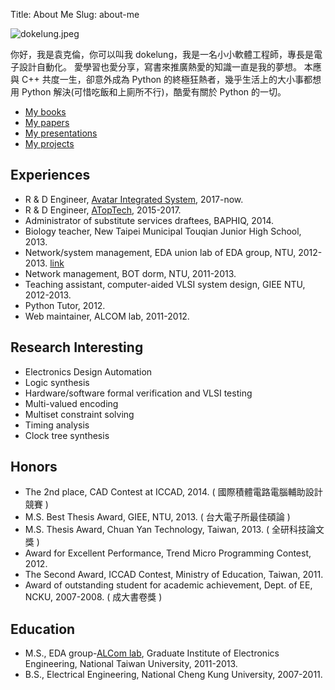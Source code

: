 Title: About Me
Slug: about-me

<div class="uk-thumbnail uk-thumbnail-small">
    <img src="http://dokelung.me/images/dokelung.jpeg" alt="dokelung.jpeg">
</div>

你好，我是袁克倫，你可以叫我 dokelung，我是一名小小軟體工程師，專長是電子設計自動化。 愛學習也愛分享，寫書來推廣熱愛的知識一直是我的夢想。
本應與 C++ 共度一生，卻意外成為 Python 的終極狂熱者，幾乎生活上的大小事都想用 Python 解決(可惜吃飯和上廁所不行)，酷愛有關於 Python 的一切。

* [My books](http://dokelung.me/pages/books/)
* [My papers](http://dokelung.me/pages/papers/)
* [My presentations](http://dokelung.me/pages/presentations/)
* [My projects](http://dokelung.me/pages/projects)

## Experiences

* R & D Engineer, [Avatar Integrated System](https://http://www.avatar-da.com/), 2017-now.
* R & D Engineer, [ATopTech](https://www.atoptech.com/), 2015-2017.
* Administrator of substitute services draftees, BAPHIQ, 2014.
* Biology teacher, New Taipei Municipal Touqian Junior High School, 2013.
* Network/system management, EDA union lab of EDA group, NTU, 2012-2013. [link](http://edaunion.ee.ntu.edu.tw/)
* Network management, BOT dorm, NTU, 2011-2013.
* Teaching assistant, computer-aided VLSI system design, GIEE NTU, 2012-2013.
* Python Tutor, 2012.
* Web maintainer, ALCOM lab, 2011-2012.

## Research Interesting

* Electronics Design Automation
* Logic synthesis
* Hardware/software formal verification and VLSI testing
* Multi-valued encoding
* Multiset constraint solving
* Timing analysis
* Clock tree synthesis

## Honors

* The 2nd place, CAD Contest at ICCAD, 2014. ( 國際積體電路電腦輔助設計競賽 )
* M.S. Best Thesis Award, GIEE, NTU, 2013. ( 台大電子所最佳碩論 )
* M.S. Thesis Award, Chuan Yan Technology, Taiwan, 2013. ( 全研科技論文獎 )
* Award for Excellent Performance, Trend Micro Programming Contest, 2012.
* The Second Award, ICCAD Contest, Ministry of Education, Taiwan, 2011.
* Award of outstanding student for academic achievement, Dept. of EE, NCKU, 2007-2008. ( 成大書卷獎 )

## Education

* M.S., EDA group-[ALCom lab](http://alcom.ee.ntu.edu.tw/), Graduate Institute of Electronics Engineering, National Taiwan University, 2011-2013.
* B.S., Electrical Engineering, National Cheng Kung University, 2007-2011.
